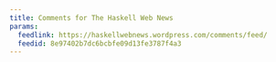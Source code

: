 ```yaml
---
title: Comments for The Haskell Web News
params:
  feedlink: https://haskellwebnews.wordpress.com/comments/feed/
  feedid: 8e97402b7dc6bcbfe09d13fe3787f4a3
---
```

